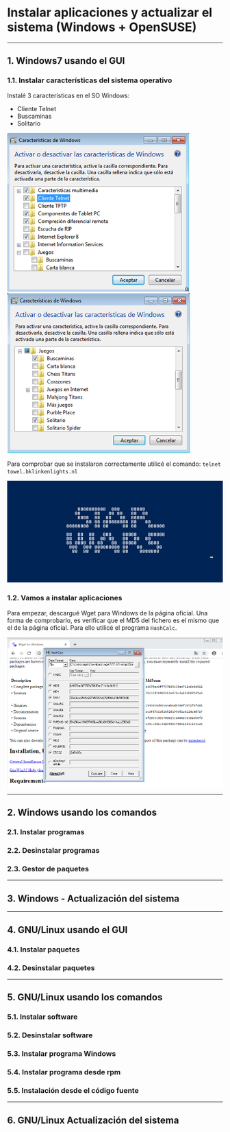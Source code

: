 
# Instalar aplicaciones y actualizar el sistema (Windows + OpenSUSE)

---

## 1. Windows7 usando el GUI

### 1.1. Instalar características del sistema operativo

Instalé 3 características en el SO Windows:

* Cliente Telnet
* Buscaminas
* Solitario

![Telnet](https://github.com/jsuabur/idp1819-jorge-suarez/blob/master/unit2/inst-apps-act-so-w7-opensuse/images/telnet.png)
![Solitario-Buscaminas](https://github.com/jsuabur/idp1819-jorge-suarez/blob/master/unit2/inst-apps-act-so-w7-opensuse/images/busc-sol.png)


Para comprobar que se instalaron correctamente utilicé el comando:
`telnet towel.bklinkenlights.nl`

![Star Wars](https://github.com/jsuabur/idp1819-jorge-suarez/blob/master/unit2/inst-apps-act-so-w7-opensuse/images/StarWars.png)


### 1.2. Vamos a instalar aplicaciones

Para empezar, descargué Wget para Windows de la página oficial.
Una forma de comprobarlo, es verificar que el MD5 del fichero es el mismo que el de la página oficial. Para ello utilicé el programa `HashCalc`.

![MD5](https://github.com/jsuabur/idp1819-jorge-suarez/blob/master/unit2/inst-apps-act-so-w7-opensuse/images/md5.png)

---

## 2. Windows usando los comandos

### 2.1. Instalar programas

### 2.2. Desinstalar programas

### 2.3. Gestor de paquetes

---

## 3. Windows - Actualización del sistema

---

## 4. GNU/Linux usando el GUI

### 4.1. Instalar paquetes

### 4.2. Desinstalar paquetes

---

## 5. GNU/Linux usando los comandos

### 5.1. Instalar software

### 5.2. Desinstalar software

### 5.3. Instalar programa Windows

### 5.4. Instalar programa desde rpm

### 5.5. Instalación desde el código fuente

---

## 6. GNU/Linux Actualización del sistema

